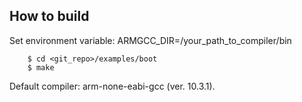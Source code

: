 ## How to build

Set environment variable: ARMGCC_DIR=/your_path_to_compiler/bin

        $ cd <git_repo>/examples/boot
        $ make

Default compiler: arm-none-eabi-gcc (ver. 10.3.1).

